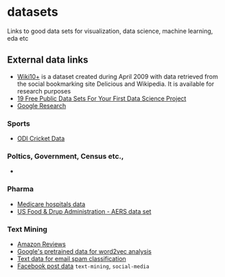 # datasets
Links to good data sets for visualization, data science, machine learning, eda etc


## External data links
- [Wiki10+](http://nlp.uned.es/social-tagging/wiki10+/) is a dataset created during April 2009 with data retrieved from the social bookmarking site Delicious and Wikipedia. It is available for research purposes
- [19 Free Public Data Sets For Your First Data Science Project](https://www.springboard.com/blog/free-public-data-sets-data-science-project/)
- [Google Research](https://research.google.com/research-outreach.html#/research-outreach/research-datasets)


### Sports
- [ODI Cricket Data](https://github.com/fellowdatascientist/datasets/raw/master/odi-batting.zip)

### Poltics, Government, Census etc.,
- 

### Pharma
- [Medicare hospitals data](https://data.medicare.gov/data/hospital-compare) 
- [US Food & Drup Administration - AERS data set](https://www.fda.gov/Drugs/GuidanceComplianceRegulatoryInformation/Surveillance/AdverseDrugEffects/ucm082193.htm)

### Text Mining
- [Amazon Reviews](https://snap.stanford.edu/data/web-Amazon.html)
- [Google's pretrained data for word2vec analysis](https://drive.google.com/file/d/0B7XkCwpI5KDYNlNUTTlSS21pQmM/edit)
- [Text data for email spam classification](http://csmining.org/index.php/spam-email-datasets-.html)
- [Facebook post data](https://insights.birdsonganalytics.com/static/demo/demobirdsong.facebook.csv) `text-mining`, `social-media`
